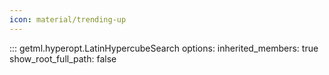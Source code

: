 ```yaml
---
icon: material/trending-up
---
```

::: getml.hyperopt.LatinHypercubeSearch
    options:
      inherited_members: true
      show_root_full_path: false

